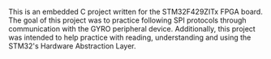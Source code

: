 This is an embedded C project written for the STM32F429ZITx FPGA board. The goal of this project was to practice following SPI protocols through communication with the GYRO peripheral device. 
Additionally, this project was intended to help practice with reading, understanding and using the STM32's Hardware Abstraction Layer.
